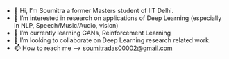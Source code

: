 - 👋 Hi, I’m Soumitra a former Masters student of IIT Delhi.
- 👀 I’m interested in research on applications of Deep Learning (especially in NLP, Speech/Music/Audio, vision)
- 🌱 I’m currently learning GANs, Reinforcement Learning
- 💞️ I’m looking to collaborate on Deep Learning research related work.
- 📫 How to reach me --> soumitradas00002@gmail.com

<!---
dsoum/dsoum is a ✨ special ✨ repository because its `README.md` (this file) appears on your GitHub profile.
You can click the Preview link to take a look at your changes.
--->
